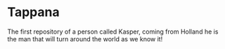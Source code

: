# Tappana
The first repository of a person called Kasper, coming from Holland he is the man that will turn around the world as we know it!
